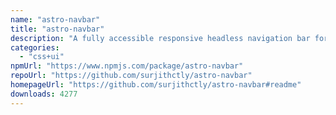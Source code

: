 ```yaml
---
name: "astro-navbar"
title: "astro-navbar"
description: "A fully accessible responsive headless navigation bar for Astro. It supports mobile responsive toggle and dropdowns."
categories:
  - "css+ui"
npmUrl: "https://www.npmjs.com/package/astro-navbar"
repoUrl: "https://github.com/surjithctly/astro-navbar"
homepageUrl: "https://github.com/surjithctly/astro-navbar#readme"
downloads: 4277
---
```

